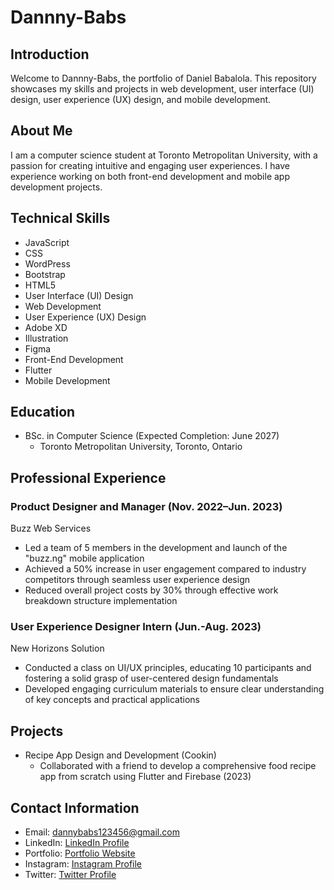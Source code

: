 # Dannny-Babs


## Introduction
Welcome to Dannny-Babs, the portfolio of Daniel Babalola. This repository showcases my skills and projects in web development, user interface (UI) design, user experience (UX) design, and mobile development.

## About Me
I am a computer science student at Toronto Metropolitan University, with a passion for creating intuitive and engaging user experiences. I have experience working on both front-end development and mobile app development projects.

## Technical Skills
- JavaScript
- CSS
- WordPress
- Bootstrap
- HTML5
- User Interface (UI) Design
- Web Development
- User Experience (UX) Design
- Adobe XD
- Illustration
- Figma
- Front-End Development
- Flutter
- Mobile Development

## Education
- BSc. in Computer Science (Expected Completion: June 2027)
    - Toronto Metropolitan University, Toronto, Ontario

## Professional Experience
### Product Designer and Manager (Nov. 2022–Jun. 2023)
Buzz Web Services
- Led a team of 5 members in the development and launch of the "buzz.ng" mobile application
- Achieved a 50% increase in user engagement compared to industry competitors through seamless user experience design
- Reduced overall project costs by 30% through effective work breakdown structure implementation

### User Experience Designer Intern (Jun.-Aug. 2023)
New Horizons Solution
- Conducted a class on UI/UX principles, educating 10 participants and fostering a solid grasp of user-centered design fundamentals
- Developed engaging curriculum materials to ensure clear understanding of key concepts and practical applications

## Projects
- Recipe App Design and Development (Cookin)
    - Collaborated with a friend to develop a comprehensive food recipe app from scratch using Flutter and Firebase (2023)



## Contact Information
- Email: dannybabs123456@gmail.com
- LinkedIn: [LinkedIn Profile](https://www.linkedin.com/in/daniel-babalola)
- Portfolio: [Portfolio Website](https://dammydev.netlify.app)
- Instagram: [Instagram Profile](https://www.instagram.com/dammythedesigner)
- Twitter: [Twitter Profile](https://www.x.com/kng_lax)

